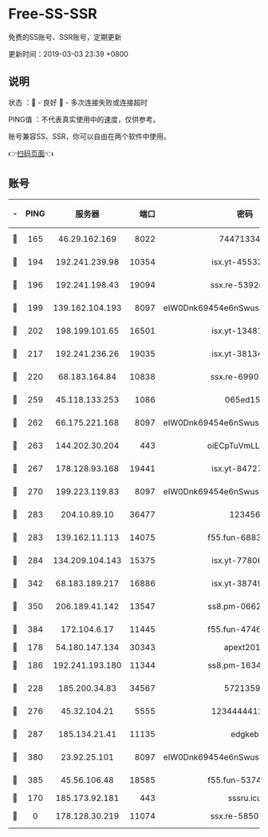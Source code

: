 # Free-SS-SSR

免费的SS账号、SSR账号，定期更新

更新时间：2019-03-03 23:39 +0800

## 说明

状态     ：🙂 - 良好 🙁 - 多次连接失败或连接超时

PING值   ：不代表真实使用中的速度，仅供参考。

账号兼容SS、SSR，你可以自由在两个软件中使用。

👉[扫码页面](https://liesauer.github.io/free-ss-ssr.github.io/)👈

## 账号

|-|PING|服务器|端口|密码|加密方式|区域|
|:----:|:----:|:-----:|-----:|:----:|:----:|:----:|
|🙂|165|46.29.162.169|8022|7447133485|aes-256-cfb|RU|
|🙂|194|192.241.239.98|10354|isx.yt-45533403|aes-256-cfb|US|
|🙂|196|192.241.198.43|19094|ssx.re-53926078|aes-256-cfb|US|
|🙂|199|139.162.104.193|8097|eIW0Dnk69454e6nSwuspv9DmS201tQ0D|aes-256-cfb|JP|
|🙂|202|198.199.101.65|16501|isx.yt-13481478|aes-256-cfb|US|
|🙂|217|192.241.236.26|19035|isx.yt-38134679|aes-256-cfb|US|
|🙂|220|68.183.164.84|10838|ssx.re-69903190|aes-256-cfb|US|
|🙂|259|45.118.133.253|1086|065ed15a|aes-256-cfb|SG|
|🙂|262|66.175.221.168|8097|eIW0Dnk69454e6nSwuspv9DmS201tQ0D|aes-256-cfb|US|
|🙂|263|144.202.30.204|443|oiECpTuVmLLxk4Ts|aes-256-cfb|US|
|🙂|267|178.128.93.168|19441|isx.yt-84727803|aes-256-cfb|SG|
|🙂|270|199.223.119.83|8097|eIW0Dnk69454e6nSwuspv9DmS201tQ0D|aes-256-cfb|US|
|🙂|283|204.10.89.10|36477|123456|aes-256-cfb|US|
|🙂|283|139.162.11.113|14075|f55.fun-68835122|aes-256-cfb|SG|
|🙂|284|134.209.104.143|15375|isx.yt-77806591|aes-256-cfb|SG|
|🙂|342|68.183.189.217|16886|isx.yt-38749717|aes-256-cfb|SG|
|🙂|350|206.189.41.142|13547|ss8.pm-06627885|aes-256-cfb|SG|
|🙂|384|172.104.6.17|11445|f55.fun-47466889|aes-256-cfb|US|
|🙂|178|54.180.147.134|30343|apext2019|chacha20|KR|
|🙂|186|192.241.193.180|11344|ss8.pm-16345934|aes-256-cfb|US|
|🙂|228|185.200.34.83|34567|57213592|aes-256-cfb|US|
|🙂|276|45.32.104.21|5555|1234444411111|aes-256-cfb|SG|
|🙂|287|185.134.21.41|11135|edgkeb|aes-256-cfb|GB|
|🙂|380|23.92.25.101|8097|eIW0Dnk69454e6nSwuspv9DmS201tQ0D|aes-256-cfb|US|
|🙂|385|45.56.106.48|18585|f55.fun-53745027|aes-256-cfb|US|
|🙁|170|185.173.92.181|443|sssru.icu|rc4-md5|RU|
|🙁|0|178.128.30.219|11074|ssx.re-58507780|aes-256-cfb|SG|
